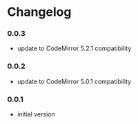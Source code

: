 # Changelog

### 0.0.3
- update to CodeMirror 5.2.1 compatibility

### 0.0.2
- update to CodeMirror 5.0.1 compatibility

### 0.0.1
- initial version
